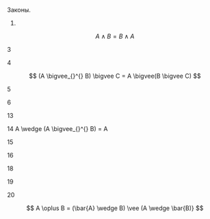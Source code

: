 Законы.

1.

$$ A \wedge  B = B \wedge  A $$

3

4

$$ (A \bigvee_{}^{} B) \bigvee C = A \bigvee(B \bigvee C) $$

5

6

13

14 A \wedge (A \bigvee_{}^{} B) = A

15

16

18

19

20

$$ A \oplus B = (\bar{A} \wedge  B) \vee (A \wedge  \bar{B)} $$
